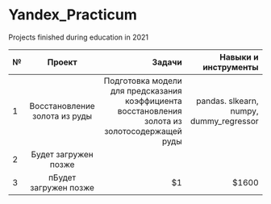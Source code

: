 # Yandex_Practicum
Projects finished during education in 2021

| №   | Проект                | Задачи |  Навыки и инструменты |
| ------------- |:------------------:| ---:|  ----:|
| 1   | Восстановление золота из руды  |  Подготовка модели для предсказания коэффициента восстановления золота из золотосодержащей руды | pandas. slkearn, numpy, dummy_regressor |
| 2   | Будет загружен позже |    |  |
| 3   | пБудет загружен позже   |    $1 | $1600 |
